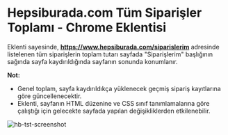 # Hepsiburada.com Tüm Siparişler Toplamı - Chrome Eklentisi
Eklenti sayesinde, **https://www.hepsiburada.com/siparislerim** adresinde listelenen tüm siparişlerin toplam tutarı sayfada "Siparişlerim" başlığının sağında sayfa kaydırıldığında sayfanın sonunda konumlanır. 

**Not:** 

* Genel toplam, sayfa kaydırıldıkça yüklenecek geçmiş sipariş kayıtlarına göre güncellenecektir.
* Eklenti, sayfanın HTML düzenine ve CSS sınıf tanımlamalarına göre çalıştığı için gelecekte sayfada yapılan değişikliklerden etkilenebilir.

![hb-tst-screenshot](https://user-images.githubusercontent.com/20703102/103445554-d05cbf80-4c86-11eb-922e-23665a108f16.png)
